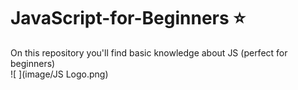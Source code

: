 # JavaScript-for-Beginners :star:
On this repository you'll find basic knowledge about JS (perfect for beginners) </br>
![ ](image/JS Logo.png)
